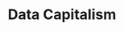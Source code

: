 ---
layout: module
num: 13
title: Data Capitalism
type: lecture
draft: 0
group: 7
show_schedule: 1
due_date: 2024-02-20
slides:
  - url: TBA
    title: Data Capitalism
readings:
  - title: Data Capitalism
    url: https://datacapitalism.d4bl.org/
    author: Milner, Y., & Traub, A.
    date: 2020
    source: Data for Black Lives
    notes: No need to download the full report. Just check out the info on the website.
  - title: "Oh, the Places Your Data Will Go!" 
    url: https://freerads.org/2020/09/18/oh-the-places-your-data-will-go/
    author: Takahashi, A., Wang, S., & Li, C.
    date: 2020
    source: Free Radicals
  - title: Data Detox x Youth
    url: https://cdn.ttc.io/s/datadetoxkit.org/youth/Data-Detox-x-Youth_EN.pdf
    author: Tactical Tech
    date: 2021
    notes: You can find versions in other languages <a href="https://datadetoxkit.org/en/families/datadetox-x-youth/">here</a>
--- 